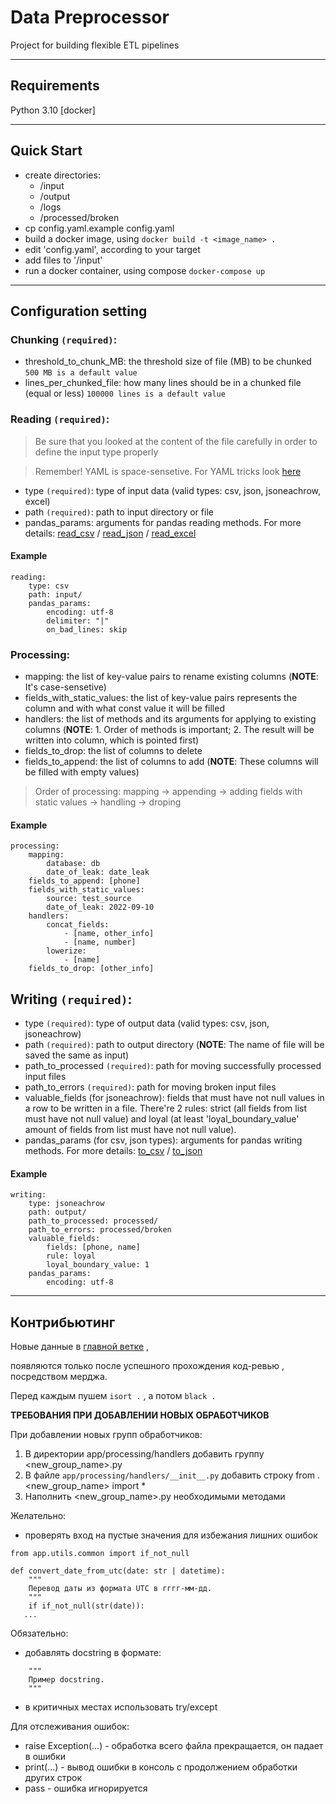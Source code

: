 # Data Preprocessor
Project for building flexible ETL pipelines
____
## Requirements
Python 3.10
[docker]
____
## Quick Start
- create directories: 
  - /input
  - /output
  - /logs
  - /processed/broken
- cp config.yaml.example config.yaml
- build a docker image, using `docker build -t <image_name> .` 
- edit 'config.yaml', according to your target
- add files to '/input'
- run a docker container, using compose `docker-compose up` 

____
## Configuration setting
### Chunking `(required)`:
- threshold_to_chunk_MB: the threshold size of file (MB) to be chunked `500 MB is a default value`
- lines_per_chunked_file: how many lines should be in a chunked file (equal or less) `100000 lines is a default value`
### Reading `(required)`:
> Be sure that you looked at the content of the file carefully in order to define the input type properly

> Remember! YAML is space-sensetive. For YAML tricks look [here](https://helm.sh/docs/chart_template_guide/yaml_techniques/)


- type `(required)`: type of input data (valid types: csv, json, jsoneachrow, excel) 
- path `(required)`: path to input directory or file 
- pandas_params: arguments for pandas reading methods. For more details: [read_csv](https://pandas.pydata.org/pandas-docs/stable/reference/api/pandas.read_csv.html) / [read_json](https://pandas.pydata.org/pandas-docs/stable/reference/api/pandas.read_json.html) / [read_excel](https://pandas.pydata.org/pandas-docs/stable/reference/api/pandas.read_excel.html)

#### Example
```
reading:
    type: csv
    path: input/ 
    pandas_params:
        encoding: utf-8
        delimiter: "|"
        on_bad_lines: skip
```

### Processing:
- mapping: the list of key-value pairs to rename existing columns (**NOTE**: It's case-sensetive)
- fields_with_static_values: the list of key-value pairs represents the column and with what const value it will be filled 
- handlers: the list of methods and its arguments for applying to existing columns (**NOTE**: 1. Order of methods is important; 2. The result will be written into column, which is pointed first)
- fields_to_drop: the list of columns to delete
- fields_to_append: the list of columns to add (**NOTE**: These columns will be filled with empty values)
> Order of processing: mapping -> appending -> adding fields with static values -> handling -> droping

#### Example
```
processing:
    mapping:
        database: db
        date_of_leak: date_leak
    fields_to_append: [phone]    
    fields_with_static_values:
        source: test_source
        date_of_leak: 2022-09-10
    handlers:
        concat_fields: 
            - [name, other_info]
            - [name, number]
        lowerize:
            - [name]
    fields_to_drop: [other_info]
```

## Writing `(required)`:
- type `(required)`: type of output data (valid types: csv, json, jsoneachrow)
- path `(required)`: path to output directory (**NOTE**: The name of file will be saved the same as input)
- path_to_processed `(required)`: path for moving successfully processed input files
- path_to_errors `(required)`: path for moving broken input files
- valuable_fields (for jsoneachrow): fields that must have not null values in a row to be written in a file. There're 2 rules: strict (all fields from list must have not null value) and loyal (at least 'loyal_boundary_value' amount of fields from list must have not null value).
- pandas_params (for csv, json types): arguments for pandas writing methods. For more details: [to_csv](https://pandas.pydata.org/docs/reference/api/pandas.DataFrame.to_csv.html) / [to_json](https://pandas.pydata.org/docs/reference/api/pandas.DataFrame.to_json.html#)

#### Example
```
writing:
    type: jsoneachrow
    path: output/
    path_to_processed: processed/
    path_to_errors: processed/broken
    valuable_fields:
        fields: [phone, name]
        rule: loyal
        loyal_boundary_value: 1 
    pandas_params: 
        encoding: utf-8 
```
____

## Контрибьютинг

Новые данные в [главной ветке](https://gitlab.com/boskuv/data_preprocessor/-/tree/main) ,

появляются только после успешного прохождения код-ревью , посредством мерджа.

Перед каждым пушем `isort .` , а потом `black .`

**ТРЕБОВАНИЯ ПРИ ДОБАВЛЕНИИ НОВЫХ ОБРАБОТЧИКОВ**  

При добавлении новых групп обработчиков:
1. В директории app/processing/handlers добавить группу <new_group_name>.py
2. В файле `app/processing/handlers/__init__.py` добавить строку from .<new_group_name> import *
3. Наполнить <new_group_name>.py необходимыми методами

Желательно:
- проверять вход на пустые значения для избежания лишних ошибок
```
from app.utils.common import if_not_null

def convert_date_from_utc(date: str | datetime):
    """
    Перевод даты из формата UTC в гггг-мм-дд.
    """   
    if if_not_null(str(date)):
   ...
```

Обязательно:
- добавлять docstring в формате:
```
    """
    Пример docstring.
    """   
```
- в критичных местах использовать try/except

Для отслеживания ошибок:
- raise Exception(...) - обработка всего файла прекращается, он падает в ошибки
- print(...) - вывод ошибки в консоль с продолжением обработки других строк
- pass - ошибка игнорируется